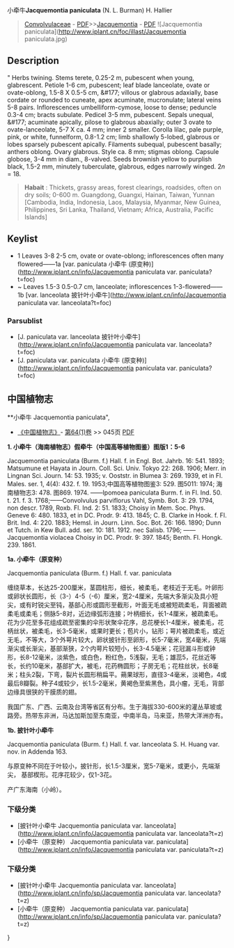 小牵牛**Jacquemontia paniculata** (N. L. Burman) H. Hallier

> [Convolvulaceae](http://www.iplant.cn/info/Convolvulaceae?t=foc) - [PDF](http://www.iplant.cn/foc/pdf/Convolvulaceae.pdf)>>[Jacquemontia](http://www.iplant.cn/info/Jacquemontia?t=foc) - [PDF](http://www.iplant.cn/foc/pdf/Jacquemontia.pdf)
![Jacquemontia paniculata](http://www.iplant.cn/foc/illast/Jacquemontia paniculata.jpg)

## Description
 "
Herbs twining. Stems terete, 0.25-2 m, pubescent when young, glabrescent. Petiole 1-6 cm, pubescent; leaf blade lanceolate, ovate or ovate-oblong, 1.5-8 X 0.5-5 cm, &amp;#177; villous or glabrous adaxially, base cordate or rounded to cuneate, apex acuminate, mucronulate; lateral veins 5-8 pairs. Inflorescences umbelliform-cymose, loose to dense; peduncle 0.3-4 cm; bracts subulate. Pedicel 3-5 mm, pubescent. Sepals unequal, &amp;#177; acuminate apically, pilose to glabrous abaxially; outer 3 ovate to ovate-lanceolate, 5-7 X ca. 4 mm; inner 2 smaller. Corolla lilac, pale purple, pink, or white, funnelform, 0.8-1.2 cm; limb shallowly 5-lobed, glabrous or lobes sparsely pubescent apically. Filaments subequal, pubescent basally; anthers oblong. Ovary glabrous. Style ca. 8 mm; stigmas oblong. Capsule globose, 3-4 mm in diam., 8-valved. Seeds brownish yellow to purplish black, 1.5-2 mm, minutely tuberculate, glabrous, edges narrowly winged. 2*n* = 18.

> **Habait** : 
> Thickets, grassy areas, forest clearings, roadsides, often on dry soils; 0-600 m. Guangdong, Guangxi, Hainan, Taiwan, Yunnan [Cambodia, India, Indonesia, Laos, Malaysia, Myanmar, New Guinea, Philippines, Sri Lanka, Thailand, Vietnam; Africa, Australia, Pacific Islands]

## Keylist

* 1 Leaves 3-8 2-5 cm, ovate or ovate-oblong; inflorescences often many flowered——1a [var. paniculata 小牵牛 (原变种)](http://www.iplant.cn/info/Jacquemontia paniculata var. paniculata?t=foc)
* ~ Leaves 1.5-3 0.5-0.7 cm, lanceolate; inflorescences 1-3-flowered——1b [var. lanceolata 披针叶小牵牛](http://www.iplant.cn/info/Jacquemontia paniculata var. lanceolata?t=foc)

### Parsublist

* [J.  paniculata var. lanceolata  披针叶小牵牛](http://www.iplant.cn/info/Jacquemontia paniculata var. lanceolata?t=foc)
* [J.  paniculata var. paniculata  小牵牛 (原变种)](http://www.iplant.cn/info/Jacquemontia paniculata var. paniculata?t=foc)

## 中国植物志

**小牵牛 Jacquemontia paniculata",

* [《中国植物志》](http://www.iplant.cn/frps)- [第64(1)卷](http://www.iplant.cn/frps/vol/64(1)) >> 045页 [PDF](http://www.iplant.cn/frps/pdf/64(1)/045.pdf)

**1. 小牵牛（海南植物志）假牵牛（中国高等植物图鉴）图版1：5-6**

Jacquemontia paniculata (Burm. f.) Hall. f. in Engl. Bot. Jahrb. 16: 541. 1893; Matsumune et Hayata in Journ. Coll. Sci. Univ. Tokyo 22: 268. 1906; Merr. in Lingnan Sci. Journ. 14: 53. 1935; v. Ooststr. in Blumea 3: 269. 1939, et in Fl. Males. ser. 1, 4(4): 432. f. 19. 1953;中国高等植物图鉴3: 529. 图5011: 1974; 海南植物志3: 478. 图869. 1974. ——Ipomoea paniculata Burm. f. in Fl. Ind. 50. t. 21. f. 3. 1768;——Convolvulus parviflorus Vahl, Symb. Bot. 3: 29. 1794, non descr. 1789, Roxb. Fl. Ind. 2: 51. 1833; Choisy in Mem. Soc. Phys. Geneve 6: 480. 1833, et in DC. Prodr. 9: 413. 1845; C. B. Clarke in Hook. f. Fl. Brit. Ind. 4: 220. 1883; Hemsl. in Journ. Linn. Soc. Bot. 26: 166. 1890; Dunn et Tutch. in Kew Bull. add. ser. 10: 181. 1912. nec Salisb. 1796; ——Jacquemontia violacea Choisy in DC. Prodr. 9: 397. 1845; Benth. Fl. Hongk. 239. 1861.

**1a. 小牵牛（原变种）**

Jacquemontia paniculata (Burm. f.) Hall. f. var. paniculata

缠绕草本，长达25-200厘米，茎圆柱形，细长，被柔毛，老枝近于无毛。叶卵形或卵状长圆形，长（3-）4-5（-6）厘米，宽2-4厘米，先端大多渐尖及具小短尖，或有时锐尖至钝，基部心形或圆形至截形，叶面无毛或被短疏柔毛，背面被疏柔毛或柔毛；侧脉5-8对，近边缘弧形连接；叶柄细长，长1-4厘米，被疏柔毛。花为少花至多花组成疏至密集的伞形状聚伞花序，总花梗长1-4厘米，被柔毛，花柄丝状，被柔毛，长3-5毫米，或果时更长；苞片小，钻形；萼片被疏柔毛，或近无毛，不等大，3个外萼片较大，卵状披针形至卵形，长5-7毫米，宽4毫米，先端渐尖或长渐尖，基部渐狭，2个内萼片较短小，长3-4.5毫米；花冠漏斗形或钟形，长8-12毫米，淡紫色，或白色，粉红色，5浅裂，无毛；雄蕊5，花丝近等长，长约10毫米，基部扩大，被毛，花药椭圆形；子房无毛；花柱丝状，长8毫米；柱头2裂，下弯，裂片长圆形稍扁平。蒴果球形，直径3-4毫米，淡褐色，4或最后8瓣裂。种子4或较少，长1.5-2毫米，黄褐色至紫黑色，具小瘤，无毛，背部边缘具很狭的干膜质的翅。

我国广东、广西、云南及台湾等省区有分布。生于海拔330-600米的灌丛草坡或路旁。热带东非洲，马达加斯加至东南亚，中南半岛，马来亚，热带大洋洲亦有。

**1b. 披针叶小牵牛**

Jacquemontia paniculata (Burm. f.) Hall. f. var. lanceolata S. H. Huang var. nov. in Addenda 163.

与原变种不同在于叶较小，披针形，长1.5-3厘米，宽5-7毫米，或更小，先端渐尖， 基部楔形。花序花较少，仅1-3花。

产广东海南（小岭）。

### 下级分类
* [披针叶小牵牛  Jacquemontia paniculata var. lanceolata](http://www.iplant.cn/info/Jacquemontia paniculata var. lanceolata?t=z)
* [小牵牛（原变种）  Jacquemontia paniculata var. paniculata](http://www.iplant.cn/info/Jacquemontia paniculata var. paniculata?t=z)

### 下级分类
* [披针叶小牵牛  Jacquemontia paniculata var. lanceolata](http://www.iplant.cn/info/sp/Jacquemontia paniculata var. lanceolata?t=z)
* [小牵牛（原变种）  Jacquemontia paniculata var. paniculata](http://www.iplant.cn/info/sp/Jacquemontia paniculata var. paniculata?t=z)

}